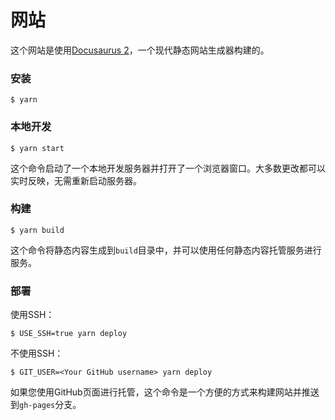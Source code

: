 # 网站

这个网站是使用[Docusaurus 2](https://docusaurus.io/)，一个现代静态网站生成器构建的。

### 安装

```
$ yarn
```

### 本地开发

```
$ yarn start
```

这个命令启动了一个本地开发服务器并打开了一个浏览器窗口。大多数更改都可以实时反映，无需重新启动服务器。

### 构建

```
$ yarn build
```

这个命令将静态内容生成到`build`目录中，并可以使用任何静态内容托管服务进行服务。

### 部署

使用SSH：

```
$ USE_SSH=true yarn deploy
```

不使用SSH：

```
$ GIT_USER=<Your GitHub username> yarn deploy
```

如果您使用GitHub页面进行托管，这个命令是一个方便的方式来构建网站并推送到`gh-pages`分支。
